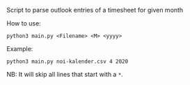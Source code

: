 Script to parse outlook entries of a timesheet for given month

How to use:

```
python3 main.py <Filename> <M> <yyyy>
```

Example:

``` 
python3 main.py noi-kalender.csv 4 2020
```

NB: It will skip all lines that start with a `*`.
